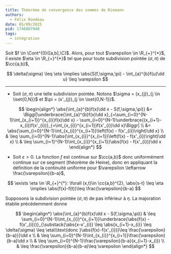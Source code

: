 ```yaml
---
title: Théorème de convergence des sommes de Riemann
authors:
  - Félix Rondeau
date: 05/09/2025
pid: 1746807940
tags:
  - intégration
---
```


Soit $f \in \Cont^{0}([a,b],\C)$. Alors, pour tout $\varepsilon \in \R_{+}^{*}$, il existe $\eta \in \R_{+}^{*}$ tel que pour toute subdivision pointée $(\sigma,\pi)$ de $\cc{a,b}$,

$$
    \delta(\sigma) \leq \eta \implies \abs{S(f,\sigma,\pi) - \int_{a}^{b}f(u)\dd u} \leq \varepsilon
$$

---

- Soit $(\sigma,\pi)$ une telle subdivision pointée. Notons $\sigma = (x_{j})_{j \in \iset{0,N}}$ et $\pi = (x'_{j})_{j \in \iset{0,N-1}}$.

$$
\begin{align*}
    \abs{\int_{a}^{b}f(x)\dd x - S(f,\sigma,\pi)} &= \Biggl|\underbrace{\int_{a}^{b}f(x)\dd x}_{=\sum_{i=0}^{N-1}\int_{x_{i+1}}^{x_{i}}f(x)\dd x} - \sum_{i=0}^{N-1}\underbrace{(x_{i+1}-x_{i})f(x'_{i})}_{=\int_{x_{i}}^{x_{i+1}}f(x'_{i})\dd x}\Biggr| \\
&= \abs{\sum_{i=0}^{N-1}\int_{x_{i}}^{x_{i+1}}\left(f(x) - f(x'_{i})\right)\dd x} \\
& \leq \sum_{i=0}^{N-1}\abs{\int_{x_{i}}^{x_{i+1}}\left(f(x) - f(x'_{i})\right)\dd x} \\
& \leq \sum_{i=1}^{N-1}\int_{x_{i}}^{x_{i+1}}\abs{f(x) - f(x'_{i})}\dd x
\end{align*}
$$

- Soit $\varepsilon > 0$. La fonction $f$ est continue sur $\cc{a,b}$ donc uniformément continue sur ce segment (théorème de Heine), donc en appliquant la définition de la continuité uniforme pour $\varepsilon \leftarrow \frac{\varepsilon}{b-a}$,

$$
    \exists \eta \in \R_{+}^{*}: \forall (x,t)\in  \cc{a,b}^{2}, \abs{s-t} \leq  \eta \implies  \abs{f(x)-f(t)}\leq \frac{\varepsilon}{b-a}
$$

Supposons la subdivision pointée $(\sigma, \pi)$ de pas inférieur à $\eta$. La majoration établie précédemment donne

$$
    \begin{align*}
        \abs{\int_{a}^{b}f(x)\dd x - S(f,\sigma,\pi)} & \leq \sum_{i=0}^{N-1}\int_{x_{i}}^{x_{i+1}}\underbrace{\abs{f(x) - f(x'_{i})}}_{\substack{\abs{x-x'_{i}} \leq  \abs{x_{i+1}-x_{i}} \leq  \delta(\sigma) \leq  \eta\\\text{donc }\abs{f(x)-f(x'_{i})}\leq  \frac{\varepsilon}{b-a}}}\dd x \\
& \leq \sum_{i=0}^{N-1}\int_{x_{i}}^{x_{i+1}}\frac{\varepsilon}{b-a}\dd x \\
& \leq \sum_{i=0}^{N-1}\frac{\varepsilon}{b-a}(x_{i+1}-x_{i}) \\
& \leq \frac{\varepsilon}{b-a}(b-a)\leq \varepsilon
    \end{align*}
$$
